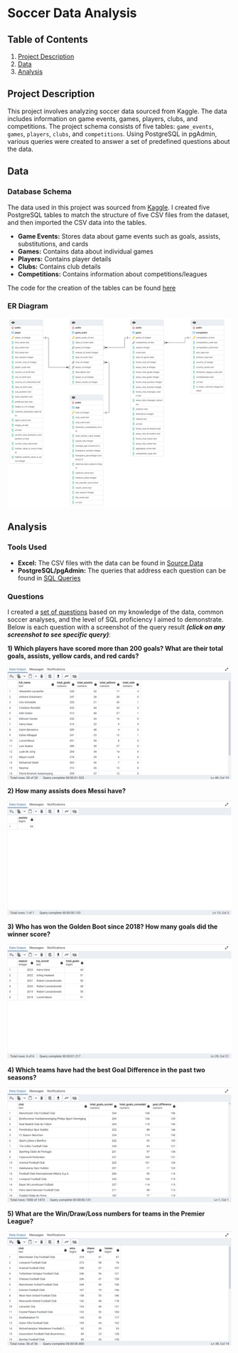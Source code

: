 # Soccer Data Analysis

## Table of Contents
1. [Project Description](#project-description)
2. [Data](#data)
3. [Analysis](#analysis)

## Project Description
This project involves analyzing soccer data sourced from Kaggle. The data includes information on game events, games, players, clubs, and competitions. The project schema consists of five tables: `game_events`, `games`, `players`, `clubs`, and `competitions`. Using PostgreSQL in pgAdmin, various queries were created to answer a set of predefined questions about the data.

## Data
### Database Schema
The data used in this project was sourced from [Kaggle](https://www.kaggle.com/datasets/davidcariboo/player-scores). I created five PostgreSQL tables to match the structure of five CSV files from the dataset, and then imported the CSV data into the tables.

- **Game Events:** Stores data about game events such as goals, assists, substitutions, and cards
- **Games:** Contains data about individual games
- **Players:** Contains player details
- **Clubs:** Contains club details
- **Competitions:** Contains information about competitions/leagues

The code for the creation of the tables can be found [here](https://github.com/taimur-butt/Soccer-Analysis-SQL-Project/blob/main/analysis/setup/Table-Creation.sql)

### ER Diagram
![ERD](/assets/img/Soccer-Schema.png)

## Analysis
### Tools Used
- **Excel:** The CSV files with the data can be found in [Source Data](https://github.com/taimur-butt/Soccer-Analysis-SQL-Project/tree/main/analysis/setup/source-data)
- **PostgreSQL/pgAdmin:** The queries that address each question can be found in [SQL Queries](https://github.com/taimur-butt/Soccer-Analysis-SQL-Project/tree/main/analysis/sql-queries)

### Questions
I created a [set of questions](https://github.com/taimur-butt/Soccer-Analysis-SQL-Project/blob/main/analysis/setup/Questions.txt) based on my knowledge of the data, common soccer analyses, and the level of SQL proficiency I aimed to demonstrate. Below is each question with a screenshot of the query result ***(click on any screenshot to see specific query)***:

**1) Which players have scored more than 200 goals? What are their total goals, assists, yellow cards, and red cards?**

[![Answer1](assets/img/(A1)-Top-Scorers-Stats.png)](https://github.com/taimur-butt/Soccer-Analysis-SQL-Project/blob/main/analysis/sql-queries/(A1)-Top-Scorers-Stats.sql)

**2) How many assists does Messi have?**

[![Answer2](assets/img/(A2)-Messi-Assists.png)](https://github.com/taimur-butt/Soccer-Analysis-SQL-Project/blob/main/analysis/sql-queries/(A2)-Messi-Assists.sql)

**3) Who has won the Golden Boot since 2018? How many goals did the winner score?**

[![Answer3](assets/img/(A3)-Golden-Boot-Winners.png)](https://github.com/taimur-butt/Soccer-Analysis-SQL-Project/blob/main/analysis/sql-queries/(A3)-Golden-Boot-Winners.sql)

**4) Which teams have had the best Goal Difference in the past two seasons?**

[![Answer4](assets/img/(A4)-Best-Goal-Difference.png)](https://github.com/taimur-butt/Soccer-Analysis-SQL-Project/blob/main/analysis/sql-queries/(A4)-Best-Goal-Difference.sql)

**5) What are the Win/Draw/Loss numbers for teams in the Premier League?**

[![Answer5](assets/img/(A5)-Premier-League-Team-Results.png)](https://github.com/taimur-butt/Soccer-Analysis-SQL-Project/blob/main/analysis/sql-queries/(A5)-Premier-League-Team-Results.sql)

